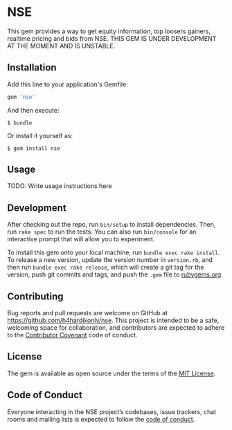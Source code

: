 # NSE

This gem provides a way to get equity information, top loosers gainers, realtime pricing and bids from NSE. THIS GEM IS UNDER DEVELOPMENT AT THE MOMENT AND IS UNSTABLE.



## Installation

Add this line to your application's Gemfile:

```ruby
gem 'nse'
```

And then execute:

    $ bundle

Or install it yourself as:

    $ gem install nse

## Usage

TODO: Write usage instructions here

## Development

After checking out the repo, run `bin/setup` to install dependencies. Then, run `rake spec` to run the tests. You can also run `bin/console` for an interactive prompt that will allow you to experiment.

To install this gem onto your local machine, run `bundle exec rake install`. To release a new version, update the version number in `version.rb`, and then run `bundle exec rake release`, which will create a git tag for the version, push git commits and tags, and push the `.gem` file to [rubygems.org](https://rubygems.org).

## Contributing

Bug reports and pull requests are welcome on GitHub at https://github.com/h4hardikonly/nse. This project is intended to be a safe, welcoming space for collaboration, and contributors are expected to adhere to the [Contributor Covenant](http://contributor-covenant.org) code of conduct.

## License

The gem is available as open source under the terms of the [MIT License](https://opensource.org/licenses/MIT).

## Code of Conduct

Everyone interacting in the NSE project’s codebases, issue trackers, chat rooms and mailing lists is expected to follow the [code of conduct](https://github.com/h4hardikonly/nse/blob/master/CODE_OF_CONDUCT.md).

